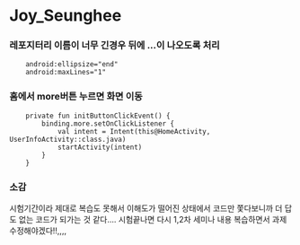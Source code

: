 # Joy_Seunghee

### 레포지터리 이름이 너무 긴경우 뒤에 ...이 나오도록 처리


        android:ellipsize="end"
        android:maxLines="1"
        
### 홈에서 more버튼 누르면 화면 이동

        private fun initButtonClickEvent() {
            binding.more.setOnClickListener {
                val intent = Intent(this@HomeActivity, UserInfoActivity::class.java)
                startActivity(intent)
            }
        }
        

### 소감

시험기간이라 제대로 복습도 못해서 이해도가 떨어진 상태에서 코드만 쫓다보니까 더 답도 없는 코드가 되가는 것 같다.... 
시험끝나면 다시 1,2차 세미나 내용 복습하면서 과제 수정해야겠다!!,,,,

